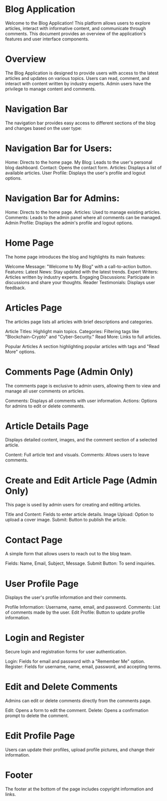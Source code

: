 # Blog Application
Welcome to the Blog Application! This platform allows users to explore articles, interact with informative content, and communicate through comments.
This document provides an overview of the application's features and user interface components.
# Overview
The Blog Application is designed to provide users with access to the latest articles and updates on various topics.
Users can read, comment, and interact with content written by industry experts. Admin users have the privilege to manage content and comments.

# Navigation Bar
The navigation bar provides easy access to different sections of the blog and changes based on the user type:

# Navigation Bar for Users:
Home: Directs to the home page.
My Blog: Leads to the user's personal blog dashboard.
Contact: Opens the contact form.
Articles: Displays a list of available articles.
User Profile: Displays the user's profile and logout options.

# Navigation Bar for Admins:
Home: Directs to the home page.
Articles: Used to manage existing articles.
Comments: Leads to the admin panel where all comments can be managed.
Admin Profile: Displays the admin's profile and logout options.

# Home Page
The home page introduces the blog and highlights its main features:

Welcome Message: "Welcome to My Blog" with a call-to-action button.
Features:
Latest News: Stay updated with the latest trends.
Expert Writers: Articles written by industry experts.
Engaging Discussions: Participate in discussions and share your thoughts.
Reader Testimonials: Displays user feedback.

# Articles Page
The articles page lists all articles with brief descriptions and categories.

Article Titles: Highlight main topics.
Categories: Filtering tags like "Blockchain-Crypto" and "Cyber-Security."
Read More: Links to full articles.

Popular Articles
A section highlighting popular articles with tags and "Read More" options.

# Comments Page (Admin Only)
The comments page is exclusive to admin users, allowing them to view and manage all user comments on articles.

Comments: Displays all comments with user information.
Actions: Options for admins to edit or delete comments.

# Article Details Page
Displays detailed content, images, and the comment section of a selected article.

Content: Full article text and visuals.
Comments: Allows users to leave comments.

#  Create and Edit Article Page (Admin Only)
This page is used by admin users for creating and editing articles.

Title and Content: Fields to enter article details.
Image Upload: Option to upload a cover image.
Submit: Button to publish the article.

# Contact Page
A simple form that allows users to reach out to the blog team.

Fields: Name, Email, Subject, Message.
Submit Button: To send inquiries.

# User Profile Page
Displays the user's profile information and their comments.

Profile Information: Username, name, email, and password.
Comments: List of comments made by the user.
Edit Profile: Button to update profile information.

# Login and Register
Secure login and registration forms for user authentication.

Login: Fields for email and password with a "Remember Me" option.
Register: Fields for username, name, email, password, and accepting terms.

# Edit and Delete Comments
Admins can edit or delete comments directly from the comments page.

Edit: Opens a form to edit the comment.
Delete: Opens a confirmation prompt to delete the comment.

# Edit Profile Page
Users can update their profiles, upload profile pictures, and change their information.


# Footer
The footer at the bottom of the page includes copyright information and links.
